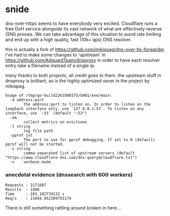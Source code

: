 # snide

dns-over-https seems to have everybody very excited. Cloudflare runs a free DoH service alongside its vast
network of what are effectively reverse (SNI) proxies. We can take advantage of this situation to avoid rate limiting and
end up with a high quality, fast (10k+ qps) DNS resolver.

this is actually a fork of https://github.com/mikispag/dns-over-tls-forwarder. i've had to make some changes to 'upstream' 
in https://github.com/AdguardTeam/dnsproxy in order to have each resolver entry take a filename instead of a single ip.

many thanks to both projects, all credit goes to them. the upstream stuff in dnsproxy is brilliant, as is the highly optimized sever in the project by mikispag.

```
Usage of /tmp/go-build2261890375/b001/exe/main:
  -a address:port
        the address:port to listen on. In order to listen on the loopback interface only, use `127.0.0.1:53`. To listen on any interface, use `:53` (default ":53")
  -em
        collect metrics on evictions
  -l string
        log file path
  -pprof int
        The port to use for pprof debugging. If set to 0 (default) pprof will not be started.
  -s string
        comma-separated list of upstream servers (default "https://www.cloudflare-dns.com/dns-query@cloudflare.txt")
  -v    verbose mode
```

### anecdotal evidence (dnssearch with 600 workers)
```
Requests : 2171687
Results  : 1406
Time     : 103.192774132 s
Req/s    : 21044.952209755174
```

There is still something rattling around broken in here...